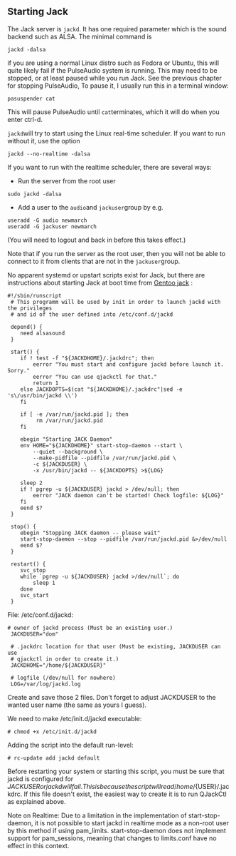 
##  Starting Jack 


The Jack server is `jackd`. It has one required parameter which
is the sound backend such as ALSA. The minimal command is

```
jackd -dalsa
```


if you are using a normal Linux distro such as Fedora or Ubuntu, this will
quite likely fail if the PulseAudio system is running. This may need to be
stopped, or at least paused while you run Jack. See the previous chapter
for stopping PulseAudio, To pause it, I usually run this in a terminal window:

```
pasuspender cat
```


This will pause PulseAudio until `cat`terminates, which it will do when
you enter ctrl-d.


 `jackd`will try to start using the Linux real-time scheduler. If you want
to run without it, use the option

```
jackd --no-realtime -dalsa
```


If you want to run with the realtime scheduler, there are several ways:

+ Run the server from the root user
```
sudo jackd -dalsa
```

+ Add a user to the `audio`and `jackuser`group by e.g.
```
useradd -G audio newmarch
useradd -G jackuser newmarch
```
(You will need to logout and back in before this takes effect.)

Note that if you run the server as the root user, then you will not be able to
connect to it from clients that are not in the `jackuser`group.


No apparent systemd or upstart scripts exist for Jack, but there are
instructions about starting Jack at boot time from [Gentoo jack](http://en.gentoo-wiki.com/wiki/JACK#Starting_jack_manually) :

```
#!/sbin/runscript
 # This programm will be used by init in order to launch jackd with the privileges
 # and id of the user defined into /etc/conf.d/jackd

 depend() {
	need alsasound
 }

 start() {
	if ! test -f "${JACKDHOME}/.jackdrc"; then
		eerror "You must start and configure jackd before launch it. Sorry."
		eerror "You can use qjackctl for that."
		return 1
	else JACKDOPTS=$(cat "${JACKDHOME}/.jackdrc"|sed -e 's\/usr/bin/jackd \\')
	fi

	if [ -e /var/run/jackd.pid ]; then
		 rm /var/run/jackd.pid
	fi

	ebegin "Starting JACK Daemon"
	env HOME="${JACKDHOME}" start-stop-daemon --start \
		--quiet --background \
		--make-pidfile --pidfile /var/run/jackd.pid \
		-c ${JACKDUSER} \
		-x /usr/bin/jackd -- ${JACKDOPTS} >${LOG}
	
	sleep 2
	if ! pgrep -u ${JACKDUSER} jackd > /dev/null; then
 		eerror "JACK daemon can't be started! Check logfile: ${LOG}"
 	fi
 	eend $?
 }

 stop() {
 	ebegin "Stopping JACK daemon -- please wait"
 	start-stop-daemon --stop --pidfile /var/run/jackd.pid &>/dev/null
 	eend $?
 }

 restart() {
 	svc_stop
 	while `pgrep -u ${JACKDUSER} jackd >/dev/null`; do
 		sleep 1
 	done
 	svc_start
 }
```


File: /etc/conf.d/jackd:

```
# owner of jackd process (Must be an existing user.)
 JACKDUSER="dom"

 # .jackdrc location for that user (Must be existing, JACKDUSER can use
 # qjackctl in order to create it.) 
 JACKDHOME="/home/${JACKDUSER}" 

 # logfile (/dev/null for nowhere)
 LOG=/var/log/jackd.log
```


Create and save those 2 files. Don't forget to adjust JACKDUSER to the wanted user name (the same as yours I guess).

We need to make /etc/init.d/jackd executable:

```
# chmod +x /etc/init.d/jackd
```


Adding the script into the default run-level:

```
# rc-update add jackd default
```


Before restarting your system or starting this script, you must be sure that jackd is configured for
$JACKUSER or jackd will fail. This is because the script will read /home/${USER}/.jackdrc.
If this file doesn't exist, the easiest way to create it is to run QJackCtl as explained above.


Note on Realtime: Due to a limitation in the implementation of start-stop-daemon,
it is not possible to start jackd in realtime mode as a non-root user by this method
if using pam_limits. start-stop-daemon does not implement support for pam_sessions,
meaning that changes to limits.conf have no effect in this context.
